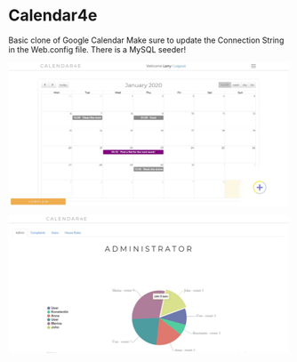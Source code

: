 # Calendar4e
Basic clone of Google Calendar 
Make sure to update the Connection String in the Web.config file. There is a MySQL seeder!

![dashboard](img/dashboard.jpg)

![](img/admin.jpg)
